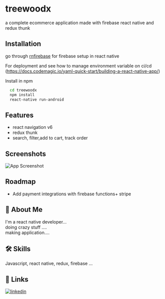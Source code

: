 
# treewoodx

a complete ecommerce application made with firebase react native and redux thunk

## Installation


go through [rnfirebase](https://rnfirebase.io/) for firebase setup
in react native

For deployment and see how to manage environment variable on
ci/cd (https://docs.codemagic.io/yaml-quick-start/building-a-react-native-app/)

Install in npm

```bash
  cd treewoodx
  npm install
  react-native run-android
```
    
## Features

- react navigation v6
- redux thunk
- search, filter,add to cart, track order



## Screenshots

![App Screenshot](https://via.placeholder.com/468x300?text=App+Screenshot+Here)


## Roadmap

- Add payment integrations with firebase functions+ stripe



## 🚀 About Me
I'm a react native developer...  
doing crazy stuff ....  
making application....

## 🛠 Skills
Javascript, react native, redux, firebase ...


## 🔗 Links
[![linkedin](https://img.shields.io/badge/linkedin-0A66C2?style=for-the-badge&logo=linkedin&logoColor=white)](https://www.linkedin.com/in/mahendra-gohil-175678183)

